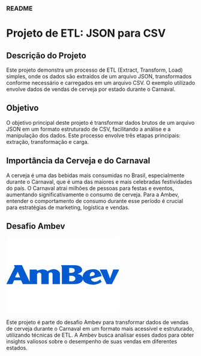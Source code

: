### README

# Projeto de ETL: JSON para CSV

## Descrição do Projeto

Este projeto demonstra um processo de ETL (Extract, Transform, Load) simples, onde os dados são extraídos de um arquivo JSON, transformados conforme necessário e carregados em um arquivo CSV. O exemplo utilizado envolve dados de vendas de cerveja por estado durante o Carnaval.

## Objetivo

O objetivo principal deste projeto é transformar dados brutos de um arquivo JSON em um formato estruturado de CSV, facilitando a análise e a manipulação dos dados. Este processo envolve três etapas principais: extração, transformação e carga.

## Importância da Cerveja e do Carnaval

A cerveja é uma das bebidas mais consumidas no Brasil, especialmente durante o Carnaval, que é uma das maiores e mais celebradas festividades do país. O Carnaval atrai milhões de pessoas para festas e eventos, aumentando significativamente o consumo de cerveja. Para a Ambev, entender o comportamento de consumo durante esse período é crucial para estratégias de marketing, logística e vendas.

## Desafio Ambev

![ambev](./negocio.png)

Este projeto é parte do desafio Ambev para transformar dados de vendas de cerveja durante o Carnaval em um formato mais acessível e estruturado, utilizando técnicas de ETL. A Ambev busca analisar esses dados para obter insights valiosos sobre o desempenho de suas vendas em diferentes estados.